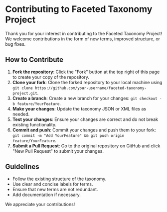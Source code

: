 # Contributing to Faceted Taxonomy Project

Thank you for your interest in contributing to the Faceted Taxonomy Project! We welcome contributions in the form of new terms, improved structure, or bug fixes.

## How to Contribute

1. **Fork the repository**: Click the "Fork" button at the top right of this page to create your copy of the repository.
2. **Clone your fork**: Clone the forked repository to your local machine using `git clone https://github.com/your-username/faceted-taxonomy-project.git`.
3. **Create a branch**: Create a new branch for your changes: `git checkout -b feature/YourFeature`.
4. **Make your changes**: Update the taxonomy JSON or XML files as needed.
5. **Test your changes**: Ensure your changes are correct and do not break existing functionality.
6. **Commit and push**: Commit your changes and push them to your fork: `git commit -m "Add YourFeature" && git push origin feature/YourFeature`.
7. **Submit a Pull Request**: Go to the original repository on GitHub and click "New Pull Request" to submit your changes.

## Guidelines

- Follow the existing structure of the taxonomy.
- Use clear and concise labels for terms.
- Ensure that new terms are not redundant.
- Add documentation if necessary.

We appreciate your contributions!
